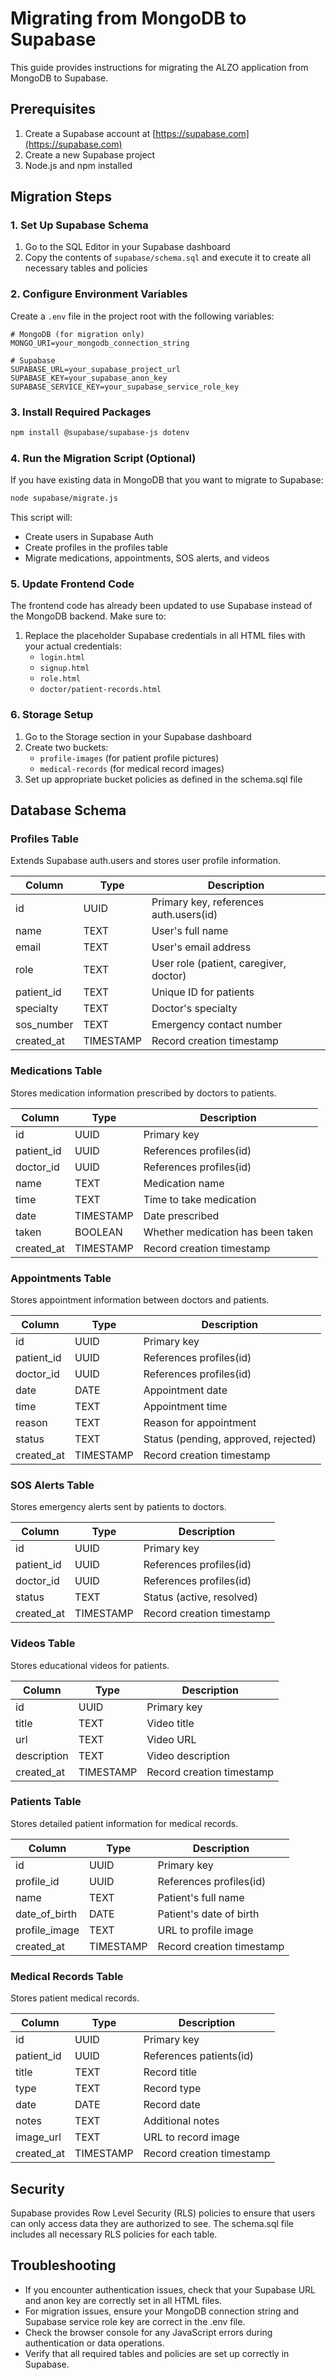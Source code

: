 # Migrating from MongoDB to Supabase

This guide provides instructions for migrating the ALZO application from MongoDB to Supabase.

## Prerequisites

1. Create a Supabase account at [https://supabase.com](https://supabase.com)
2. Create a new Supabase project
3. Node.js and npm installed

## Migration Steps

### 1. Set Up Supabase Schema

1. Go to the SQL Editor in your Supabase dashboard
2. Copy the contents of `supabase/schema.sql` and execute it to create all necessary tables and policies

### 2. Configure Environment Variables

Create a `.env` file in the project root with the following variables:

```
# MongoDB (for migration only)
MONGO_URI=your_mongodb_connection_string

# Supabase
SUPABASE_URL=your_supabase_project_url
SUPABASE_KEY=your_supabase_anon_key
SUPABASE_SERVICE_KEY=your_supabase_service_role_key
```

### 3. Install Required Packages

```bash
npm install @supabase/supabase-js dotenv
```

### 4. Run the Migration Script (Optional)

If you have existing data in MongoDB that you want to migrate to Supabase:

```bash
node supabase/migrate.js
```

This script will:
- Create users in Supabase Auth
- Create profiles in the profiles table
- Migrate medications, appointments, SOS alerts, and videos

### 5. Update Frontend Code

The frontend code has already been updated to use Supabase instead of the MongoDB backend. Make sure to:

1. Replace the placeholder Supabase credentials in all HTML files with your actual credentials:
   - `login.html`
   - `signup.html`
   - `role.html`
   - `doctor/patient-records.html`

### 6. Storage Setup

1. Go to the Storage section in your Supabase dashboard
2. Create two buckets:
   - `profile-images` (for patient profile pictures)
   - `medical-records` (for medical record images)
3. Set up appropriate bucket policies as defined in the schema.sql file

## Database Schema

### Profiles Table
Extends Supabase auth.users and stores user profile information.

| Column      | Type      | Description                                |
|-------------|-----------|--------------------------------------------|
| id          | UUID      | Primary key, references auth.users(id)     |
| name        | TEXT      | User's full name                           |
| email       | TEXT      | User's email address                       |
| role        | TEXT      | User role (patient, caregiver, doctor)     |
| patient_id  | TEXT      | Unique ID for patients                     |
| specialty   | TEXT      | Doctor's specialty                         |
| sos_number  | TEXT      | Emergency contact number                   |
| created_at  | TIMESTAMP | Record creation timestamp                  |

### Medications Table
Stores medication information prescribed by doctors to patients.

| Column      | Type      | Description                                |
|-------------|-----------|--------------------------------------------|
| id          | UUID      | Primary key                                |
| patient_id  | UUID      | References profiles(id)                    |
| doctor_id   | UUID      | References profiles(id)                    |
| name        | TEXT      | Medication name                            |
| time        | TEXT      | Time to take medication                    |
| date        | TIMESTAMP | Date prescribed                            |
| taken       | BOOLEAN   | Whether medication has been taken          |
| created_at  | TIMESTAMP | Record creation timestamp                  |

### Appointments Table
Stores appointment information between doctors and patients.

| Column      | Type      | Description                                |
|-------------|-----------|--------------------------------------------|
| id          | UUID      | Primary key                                |
| patient_id  | UUID      | References profiles(id)                    |
| doctor_id   | UUID      | References profiles(id)                    |
| date        | DATE      | Appointment date                           |
| time        | TEXT      | Appointment time                           |
| reason      | TEXT      | Reason for appointment                     |
| status      | TEXT      | Status (pending, approved, rejected)       |
| created_at  | TIMESTAMP | Record creation timestamp                  |

### SOS Alerts Table
Stores emergency alerts sent by patients to doctors.

| Column      | Type      | Description                                |
|-------------|-----------|--------------------------------------------|
| id          | UUID      | Primary key                                |
| patient_id  | UUID      | References profiles(id)                    |
| doctor_id   | UUID      | References profiles(id)                    |
| status      | TEXT      | Status (active, resolved)                  |
| created_at  | TIMESTAMP | Record creation timestamp                  |

### Videos Table
Stores educational videos for patients.

| Column      | Type      | Description                                |
|-------------|-----------|--------------------------------------------|
| id          | UUID      | Primary key                                |
| title       | TEXT      | Video title                                |
| url         | TEXT      | Video URL                                  |
| description | TEXT      | Video description                          |
| created_at  | TIMESTAMP | Record creation timestamp                  |

### Patients Table
Stores detailed patient information for medical records.

| Column        | Type      | Description                                |
|---------------|-----------|--------------------------------------------|
| id            | UUID      | Primary key                                |
| profile_id    | UUID      | References profiles(id)                    |
| name          | TEXT      | Patient's full name                        |
| date_of_birth | DATE      | Patient's date of birth                    |
| profile_image | TEXT      | URL to profile image                       |
| created_at    | TIMESTAMP | Record creation timestamp                  |

### Medical Records Table
Stores patient medical records.

| Column      | Type      | Description                                |
|-------------|-----------|--------------------------------------------|
| id          | UUID      | Primary key                                |
| patient_id  | UUID      | References patients(id)                    |
| title       | TEXT      | Record title                               |
| type        | TEXT      | Record type                                |
| date        | DATE      | Record date                                |
| notes       | TEXT      | Additional notes                           |
| image_url   | TEXT      | URL to record image                        |
| created_at  | TIMESTAMP | Record creation timestamp                  |

## Security

Supabase provides Row Level Security (RLS) policies to ensure that users can only access data they are authorized to see. The schema.sql file includes all necessary RLS policies for each table.

## Troubleshooting

- If you encounter authentication issues, check that your Supabase URL and anon key are correctly set in all HTML files.
- For migration issues, ensure your MongoDB connection string and Supabase service role key are correct in the .env file.
- Check the browser console for any JavaScript errors during authentication or data operations.
- Verify that all required tables and policies are set up correctly in Supabase.
